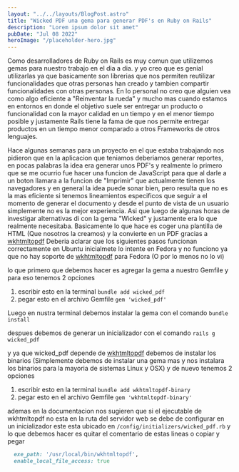 ```yaml
---
layout: "../../layouts/BlogPost.astro"
title: "Wicked PDF una gema para generar PDF's en Ruby on Rails"
description: "Lorem ipsum dolor sit amet"
pubDate: "Jul 08 2022"
heroImage: "/placeholder-hero.jpg"
---
```


Como desarrolladores de Ruby on Rails es muy comun que utilizemos gemas para nuestro trabajo en el dia a dia.
y yo creo que es genial utilizarlas ya que basicamente son librerias que nos permiten reutilizar funcionalidades
que otras personas han creado y tambien compartir funcionalidades con otras personas. En lo personal no creo que alguien vea como algo eficiente a "Reinventar la rueda" y mucho mas cuando estamos en entornos en donde el
objetivo suele ser entregar un producto o funcionalidad con la mayor calidad en un tiempo y en el menor tiempo posible y justamente Rails
tiene la fama de que nos permite entregar productos en un tiempo menor comparado a otros Frameworks de otros lenguajes.

Hace algunas semanas para un proyecto en el que estaba trabajando nos pidieron que en la aplicacion que teniamos deberiamos generar reportes,
en pocas palabras la idea era generar unos PDF's y realmente lo primero que se me ocurrio fue hacer una funcion de JavaScript para que al 
darle a un boton llamara a la funcion de "Imprimir" que actualmente tienen los navegadores y en general la idea puede sonar bien, pero resulta que no es la mas eficiente si tenemos lineamientos especificos que seguir a el momento de generar el documento y desde el punto de vista de un
usuario simplemente no es la mejor experiencia. Asi que luego de algunas horas de investigar alternativas di con la gema "Wicked" y justamente
era lo que realmente necesitaba. Basicamente lo que hace es coger una plantilla de HTML (Que nosotros la creamos) y la convierte en un PDF
gracias a [wkhtmltopdf](https://wkhtmltopdf.org/) Deberia aclarar que los siguientes pasos funcionan correctamente en Ubuntu inicialmete lo
intente en Fedora y no funciono ya que no hay soporte de [wkhtmltopdf](https://wkhtmltopdf.org/) para Fedora (O por lo menos no lo vi)

lo que primero que debemos hacer es agregar la gema a nuestro Gemfile y para eso tenemos 2 opciones

1. escribir esto en la terminal `bundle add wicked_pdf` 
2. pegar esto en el archivo Gemfile `gem 'wicked_pdf'`

Luego en nustra terminal debemos instalar la gema con el comando `bundle install`

despues debemos de generar un inicializador con el comando `rails g wicked_pdf`

y ya que wicked_pdf depende de [wkhtmltopdf](https://wkhtmltopdf.org/) debemos de instalar los binarios (Simplemente debemos de instalar una
gema mas y nos instalara los binarios para la mayoria de sistemas Linux y OSX) y de nuevo tenemos 2 opciones

1. escribir esto en la terminal `bundle add wkhtmltopdf-binary` 
2. pegar esto en el archivo Gemfile `gem 'wkhtmltopdf-binary'`

ademas en la documentacion nos sugieren que si el ejecutable de wkhtmltopdf no esta en la ruta del servidor web se debe de configurar en un 
inicializador este esta ubicado en `/config/initializers/wicked_pdf.rb` y lo que debemos hacer es quitar el comentario de estas lineas o
copiar y pegar

````ruby
  exe_path: '/usr/local/bin/wkhtmltopdf',
  enable_local_file_access: true


